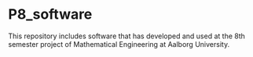 # P8_software
This repository includes software that has developed and used at the 8th semester project of Mathematical Engineering at Aalborg University.
